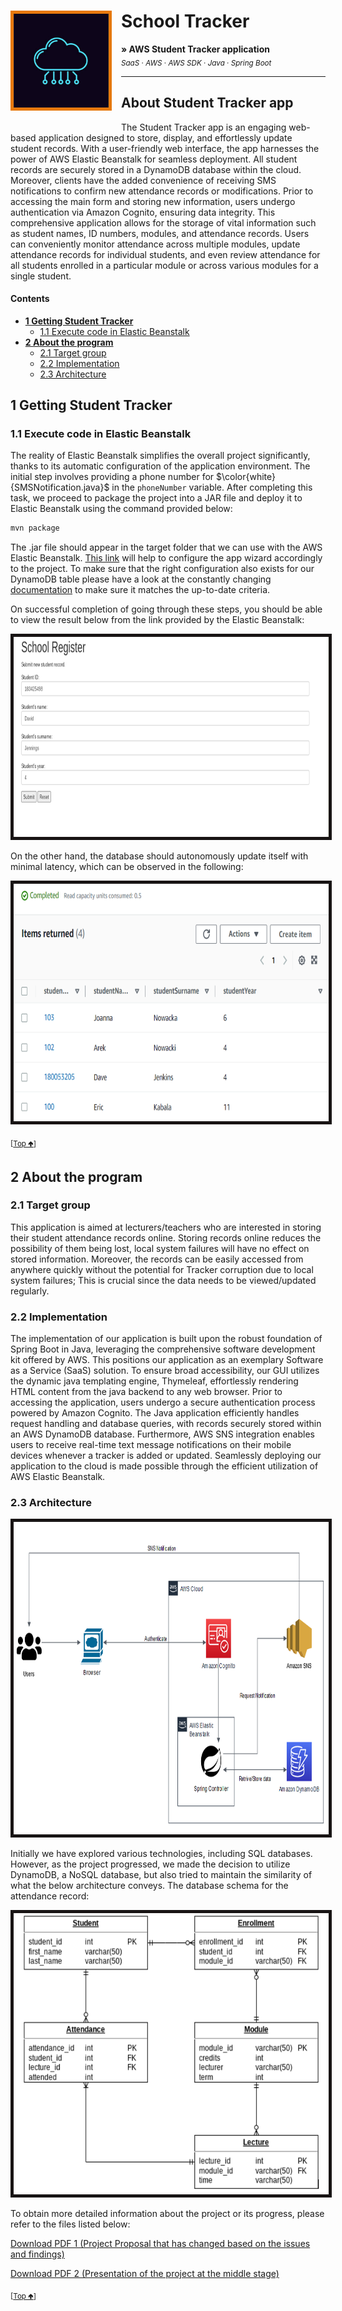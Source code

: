 # School Tracker <img src="SchoolTrackerLogo.PNG" height="150" align="left" style="margin-right:15px; margin-bottom:19px; padding-right: 0px; border: 5px solid #e7790d" />

**&raquo; AWS Student Tracker application** <br/><sub> _SaaS_ &middot; _AWS_ &middot; _AWS SDK_ &middot; _Java_ &middot; _Spring Boot_</sub>

---

## About Student Tracker app
The Student Tracker app is an engaging web-based application designed to store, display, and effortlessly update student records. With a user-friendly web interface, the app harnesses the power of AWS Elastic Beanstalk for seamless deployment. All student records are securely stored in a DynamoDB database within the cloud. Moreover, clients have the added convenience of receiving SMS notifications to confirm new attendance records or modifications. Prior to accessing the main form and storing new information, users undergo authentication via Amazon Cognito, ensuring data integrity. This comprehensive application allows for the storage of vital information such as student names, ID numbers, modules, and attendance records. Users can conveniently monitor attendance across multiple modules, update attendance records for individual students, and even review attendance for all students enrolled in a particular module or across various modules for a single student.

#### Contents
- **[1 Getting Student Tracker](#1-getting-student-tracker)**
  - [1.1 Execute code in Elastic Beanstalk](#11-execute-code-in-elastic-beanstalk)
- **[2 About the program](#2-about-the-program)**
  - [2.1 Target group](#21-target-group)
  - [2.2 Implementation](#22-implementation)
  - [2.3 Architecture](#23-architecture)

## 1 Getting Student Tracker

### 1.1 Execute code in Elastic Beanstalk
The reality of Elastic Beanstalk simplifies the overall project significantly, thanks to its automatic configuration of the application environment. The initial step involves providing a phone number for $\color{white}{SMSNotification.java}$ in the `phoneNumber` variable. After completing this task, we proceed to package the project into a JAR file and deploy it to Elastic Beanstalk using the command provided below:
```bash
mvn package
```
The .jar file should appear in the target folder that we can use with the AWS Elastic Beanstalk. [This link](https://medium.com/javarevisited/deploy-spring-boot-app-to-aws-elastic-beanstalk-fa42b8b4bfa0) will help to configure the app wizard accordingly to the project. To make sure that the right configuration also exists for our DynamoDB table please have a look at the constantly changing [documentation](https://docs.aws.amazon.com/sdk-for-java/latest/developer-guide/home.html) to make sure it matches the up-to-date criteria. 

On successful completion of going through these steps, you should be able to view the result below from the link provided by the Elastic Beanstalk:

<img src="SchoolTracker deployed.PNG" height="320" style="border: 5px solid #181414"/>

On the other hand, the database should autonomously update itself with minimal latency, which can be observed in the following:

<img src="SchoolTracker database.PNG" height="380" style="border: 5px solid #181414"/>


<sub>[[Top 🢁](#contents)]</sub>

## 2 About the program

### 2.1 Target group
This application is aimed at lecturers/teachers who are interested in storing their student attendance records online. Storing records online reduces the possibility of them being lost, local system failures will have no effect on stored information. Moreover, the records can be easily accessed from anywhere quickly without the potential for Tracker corruption due to local system failures; This is crucial since the data needs to be viewed/updated regularly.

### 2.2 Implementation
The implementation of our application is built upon the robust foundation of Spring Boot in Java, leveraging the comprehensive software development kit offered by AWS. This positions our application as an exemplary Software as a Service (SaaS) solution. To ensure broad accessibility, our GUI utilizes the dynamic java templating engine, Thymeleaf, effortlessly rendering HTML content from the java backend to any web browser. Prior to accessing the application, users undergo a secure authentication process powered by Amazon Cognito. The Java application efficiently handles request handling and database queries, with records securely stored within an AWS DynamoDB database. Furthermore, AWS SNS integration enables users to receive real-time text message notifications on their mobile devices whenever a tracker is added or updated. Seamlessly deploying our application to the cloud is made possible through the efficient utilization of AWS Elastic Beanstalk.

### 2.3 Architecture
<img src="SchoolTracker Architecture.PNG" height="500" style="border: 5px solid #181414"/>

Initially we have explored various technologies, including SQL databases. However, as the project progressed, we made the decision to utilize DynamoDB, a NoSQL database, but also tried to maintain the similarity of what the below architecture conveys. The database schema for the attendance record:

<img src="Database Schema.PNG" height="450" style="border: 5px solid #181414"/>

To obtain more detailed information about the project or its progress, please refer to the files listed below:

[Download PDF 1 (Project Proposal that has changed based on the issues and findings)](https://github.com/ArkadiusN/SchoolTracker/blob/master/Cloud_Computing_Proposal_changed.docx)

[Download PDF 2 (Presentation of the project at the middle stage)](https://github.com/ArkadiusN/SchoolTracker/blob/master/PG12_Presentation_Student_Attendance_Application.pptx)

<sub>[[Top 🢁](#contents)]</sub>







